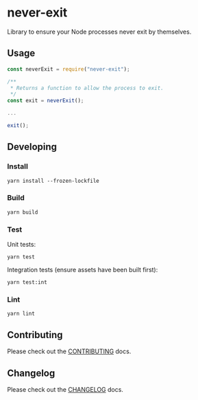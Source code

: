 # never-exit

Library to ensure your Node processes never exit by themselves.

## Usage

```js
const neverExit = require("never-exit");

/**
 * Returns a function to allow the process to exit.
 */
const exit = neverExit();

...

exit();
```

## Developing

### Install

```console
yarn install --frozen-lockfile
```

### Build

```console
yarn build
```

### Test

Unit tests:

```console
yarn test
```

Integration tests (ensure assets have been built first):

```console
yarn test:int
```

### Lint

```console
yarn lint
```

## Contributing

Please check out the [CONTRIBUTING](./docs/CONTRIBUTING.md) docs.

## Changelog

Please check out the [CHANGELOG](./docs/CHANGELOG.md) docs.
